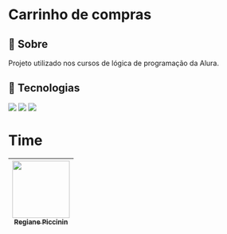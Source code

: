 <h1>Carrinho de compras</h1>

<h2>🔖 Sobre</h2>
<p>Projeto utilizado nos cursos de lógica de programação da Alura.</p>


## 🚀 Tecnologias
<div>
  <img src="https://img.shields.io/badge/HTML-239120?style=for-the-badge&logo=html5&logoColor=white">
  <img src="https://img.shields.io/badge/CSS-239120?&style=for-the-badge&logo=css3&logoColor=white">
  <img src="https://img.shields.io/badge/JavaScript-F7DF1E?style=for-the-badge&logo=javascript&logoColor=black">
</div>


# Time

| [<img loading="lazy" src="https://avatars.githubusercontent.com/u/63248452?v=4" width=115><br><sub>Regiane Piccinin</sub>](https://github.com/repiccinin) |
| :---: |